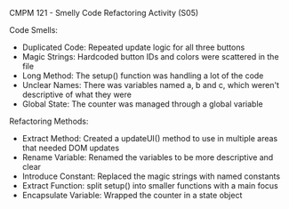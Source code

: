 CMPM 121 - Smelly Code Refactoring Activity (S05)

Code Smells:

- Duplicated Code: Repeated update logic for all three buttons
- Magic Strings: Hardcoded button IDs and colors were scattered in the file
- Long Method: The setup() function was handling a lot of the code
- Unclear Names: There was variables named a, b and c, which weren't descriptive of what they were
- Global State: The counter was managed through a global variable

Refactoring Methods:

- Extract Method: Created a updateUI() method to use in multiple areas that needed DOM updates
- Rename Variable: Renamed the variables to be more descriptive and clear
- Introduce Constant: Replaced the magic strings with named constants
- Extract Function: split setup() into smaller functions with a main focus
- Encapsulate Variable: Wrapped the counter in a state object
